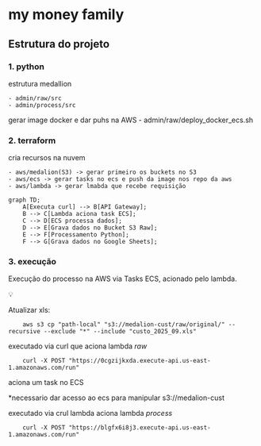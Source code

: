 # my money family

## Estrutura do projeto

### 1. python

estrutura medallion 

    - admin/raw/src
    - admin/process/src

gerar image docker e dar puhs na AWS
    - admin/raw/deploy_docker_ecs.sh

### 2. terraform

cria recursos na nuvem

    - aws/medalion(S3) -> gerar primeiro os buckets no S3
    - aws/ecs -> gerar tasks no ecs e push da image nos repo da aws
    - aws/lambda -> gerar lmabda que recebe requisição
    

```mermaid
graph TD;
    A[Executa curl] --> B[API Gateway];
    B --> C[Lambda aciona task ECS];
    C --> D[ECS processa dados];
    D --> E[Grava dados no Bucket S3 Raw];
    E --> F[Processamento Python];
    F --> G[Grava dados no Google Sheets];
```

### 3. execução

Execução do processo na AWS via Tasks ECS, acionado pelo lambda.

<aside>
💡

Atualizar xls:

```
    aws s3 cp "path-local" "s3://medalion-cust/raw/original/" --recursive --exclude "*" --include "custo_2025_09.xls"
```

executado via curl que aciona lambda *raw*

```
    curl -X POST "https://0cgzijkxda.execute-api.us-east-1.amazonaws.com/run"
```

aciona um task no ECS

*necessario dar acesso ao ecs para manipular s3://medalion-cust

executado via crul lambda aciona lambda *process*

```
    curl -X POST "https://blgfx6i8j3.execute-api.us-east-1.amazonaws.com/run"
```

</aside>
